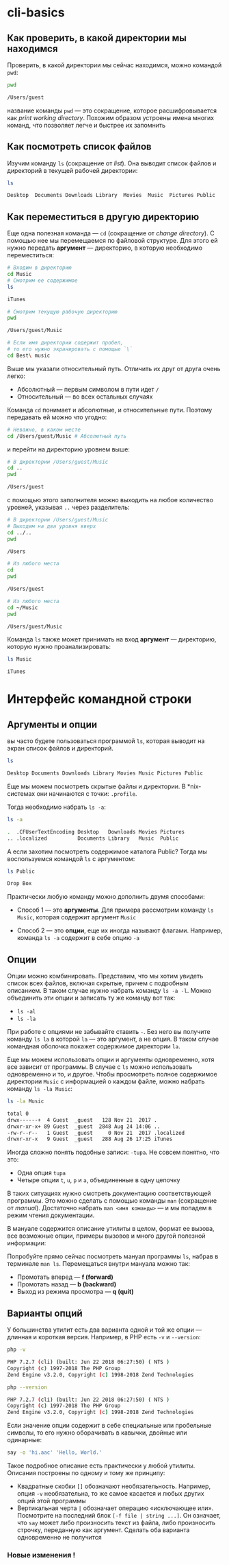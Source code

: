 # cli-basics

## Как проверить, в какой директории мы находимся

Проверить, в какой директории мы сейчас находимся, можно командой `pwd`:

```bash
pwd

/Users/guest
```

название команды `pwd` — это сокращение, которое расшифровывается как *print working directory*. Похожим образом устроены имена многих команд, что позволяет легче и быстрее их запомнить

## Как посмотреть список файлов

Изучим команду `ls` (сокращение от *list*). Она выводит список файлов и директорий в текущей рабочей директории:

```bash
ls

Desktop  Documents Downloads Library  Movies  Music  Pictures Public
```

## Как переместиться в другую директорию

Еще одна полезная команда — `cd` (сокращение от *change directory*). С помощью нее мы перемещаемся по файловой структуре. Для этого ей нужно передать **аргумент** — директорию, в которую необходимо переместиться:

```bash
# Входим в директорию
cd Music
# Смотрим ее содержимое
ls

iTunes
```

```bash
# Смотрим текущую рабочую директорию
pwd

/Users/guest/Music
```

```bash
# Если имя директории содержит пробел, 
# то его нужно экранировать с помощью `\`
cd Best\ music
```

Выше мы указали относительный путь. Отличить их друг от друга очень легко:

- Абсолютный — первым символом в пути идет `/`
- Относительный — во всех остальных случаях

Команда `cd` понимает и абсолютные, и относительные пути. Поэтому передавать ей можно что угодно:

```bash
# Неважно, в каком месте
cd /Users/guest/Music # Абсолютный путь
```

и перейти на директорию уровнем выше:

```bash
# В директории /Users/guest/Music
cd ..
pwd

/Users/guest
```

с помощью этого заполнителя можно выходить на любое количество уровней, указывая `..` через разделитель:

```bash
# В директории /Users/guest/Music
# Выходим на два уровня вверх
cd ../..
pwd

/Users
```

```bash
# Из любого места
cd
pwd

/Users/guest
```

```bash
# Из любого места
cd ~/Music
pwd

/Users/guest/Music
```

Команда `ls` также может принимать на вход **аргумент** — директорию, которую нужно проанализировать:

```bash
ls Music

iTunes
```

# Интерфейс командной строки

## Аргументы и опции

вы часто будете пользоваться программой `ls`, которая выводит на экран список файлов и директорий.

```bash
ls

Desktop Documents Downloads Library Movies Music Pictures Public
```

Еще мы можем посмотреть скрытые файлы и директории. В *nix-системах они начинаются с точки: `.profile`.

Тогда необходимо набрать `ls -a`:

```bash
ls -a

.  .CFUserTextEncoding Desktop   Downloads Movies Pictures
.. .localized          Documents Library   Music  Public
```

А если захотим посмотреть содержимое каталога Public? Тогда мы воспользуемся командой `ls` с аргументом:

```bash
ls Public

Drop Box
```

Практически любую команду можно дополнить двумя способами:

+ Способ 1 — это **аргументы**. Для примера рассмотрим команду `ls Music`, которая содержит аргумент `Music`

+ Способ 2 — это **опции**, еще их иногда называют флагами. Например, команда `ls -a` содержит в себе опцию `-a`

## Опции

Опции можно комбинировать. Представим, что мы хотим увидеть список 
всех файлов, включая скрытые, причем с подробным описанием. В таком 
случае нужно набрать команду `ls -a -l`. Можно объединить эти опции и записать ту же команду вот так:

- `ls -al`
- `ls -la`

При работе с опциями не забывайте ставить `-`. Без него вы получите команду `ls la` в которой `la` — это аргумент, а не опция. В таком случае командная оболочка покажет содержимое директории `la`.

Еще мы можем использовать опции и аргументы одновременно, хотя все зависит от программы. В случае с `ls` можно использовать одновременно и то, и другое. Чтобы просмотреть полное содержимое директории `Music` с информацией о каждом файле, можно набрать команду `ls -la Music`:

```bash
ls -la Music

total 0
drwx------+  4 Guest  _guest   128 Nov 21  2017 .
drwxr-xr-x+ 89 Guest  _guest  2848 Aug 24 14:06 ..
-rw-r--r--   1 Guest  _guest     0 Nov 21  2017 .localized
drwxr-xr-x   9 Guest  _guest   288 Aug 26 17:25 iTunes
```

Иногда сложно понять подобные записи: `-tupa`. Не совсем понятно, что это:

- Одна опция `tupa`
- Четыре опции `t`, `u`, `p` и `a`, объединенные в одну цепочку

В таких ситуациях нужно смотреть документацию соответствующей программы. Это можно сделать с помощью команды `man` (сокращение от *manual*). Достаточно набрать `man <имя команды>` — и мы попадем в режим чтения документации.

В мануале содержится описание утилиты в целом, формат ее вызова, все 
возможные опции, примеры вызовов и много другой полезной информации:

Попробуйте прямо сейчас посмотреть мануал программы `ls`, набрав в терминале `man ls`. Перемещаться внутри мануала можно так:

- Промотать вперед — **f (forward)**
- Промотать назад — **b (backward)**
- Выход из режима просмотра — **q (quit)**

## Варианты опций

У большинства утилит есть два варианта одной и той же опции — длинная и короткая версия. Например, в PHP есть `-v` и `--version`:

```bash
php -v

PHP 7.2.7 (cli) (built: Jun 22 2018 06:27:50) ( NTS )
Copyright (c) 1997-2018 The PHP Group
Zend Engine v3.2.0, Copyright (c) 1998-2018 Zend Technologies

php --version

PHP 7.2.7 (cli) (built: Jun 22 2018 06:27:50) ( NTS )
Copyright (c) 1997-2018 The PHP Group
Zend Engine v3.2.0, Copyright (c) 1998-2018 Zend Technologies
```

Если значение опции содержит в себе специальные или пробельные символы, 
то его нужно оборачивать в кавычки, двойные или одинарные:

```bash
say -o 'hi.aac' 'Hello, World.'
```

Такое подробное описание есть практически у любой утилиты. Описания построены по одному и тому же принципу:

- Квадратные скобки `[]` обозначают необязательность. Например, опция `-v` необязательна, то же самое касается и любых других опций этой программы
- Вертикальная черта `|` обозначает операцию «исключающее или». Посмотрите на последний блок `[-f file | string ...]`. Он означает, что `say` может либо произносить текст из файла, либо произносить строчку, 
  переданную как аргумент. Сделать оба варианта одновременно не получится

### Новые изменения !
